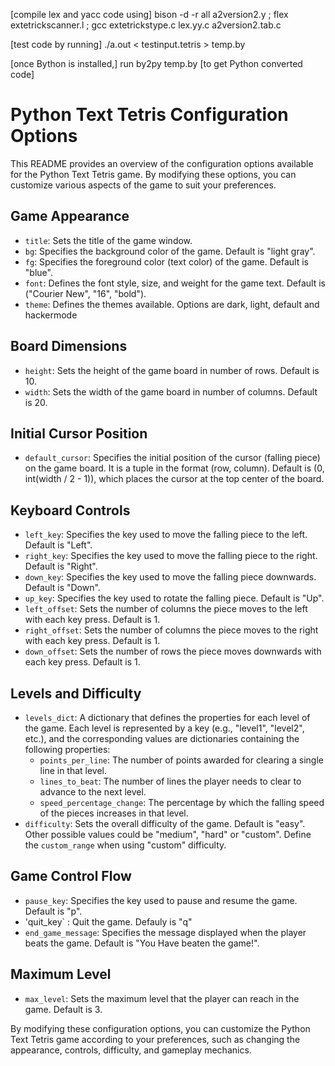 [compile lex and yacc code using] bison -d -r all a2version2.y ; flex extetrickscanner.l ; gcc extetrickstype.c lex.yy.c a2version2.tab.c

[test code by running] ./a.out < testinput.tetris > temp.by

[once Bython is installed,] run by2py temp.by [to get Python converted code]

# Python Text Tetris Configuration Options

This README provides an overview of the configuration options available for the Python Text Tetris game. By modifying these options, you can customize various aspects of the game to suit your preferences.

## Game Appearance

- `title`: Sets the title of the game window.
- `bg`: Specifies the background color of the game. Default is "light gray".
- `fg`: Specifies the foreground color (text color) of the game. Default is "blue".
- `font`: Defines the font style, size, and weight for the game text. Default is ("Courier New", "16", "bold").
- `theme`: Defines the themes available. Options are dark, light, default and hackermode 

## Board Dimensions

- `height`: Sets the height of the game board in number of rows. Default is 10.
- `width`: Sets the width of the game board in number of columns. Default is 20.

## Initial Cursor Position

- `default_cursor`: Specifies the initial position of the cursor (falling piece) on the game board. It is a tuple in the format (row, column). Default is (0, int(width / 2 - 1)), which places the cursor at the top center of the board.

## Keyboard Controls

- `left_key`: Specifies the key used to move the falling piece to the left. Default is "Left".
- `right_key`: Specifies the key used to move the falling piece to the right. Default is "Right".
- `down_key`: Specifies the key used to move the falling piece downwards. Default is "Down".
- `up_key`: Specifies the key used to rotate the falling piece. Default is "Up".
- `left_offset`: Sets the number of columns the piece moves to the left with each key press. Default is 1.
- `right_offset`: Sets the number of columns the piece moves to the right with each key press. Default is 1.
- `down_offset`: Sets the number of rows the piece moves downwards with each key press. Default is 1.


## Levels and Difficulty

- `levels_dict`: A dictionary that defines the properties for each level of the game. Each level is represented by a key (e.g., "level1", "level2", etc.), and the corresponding values are dictionaries containing the following properties:
  - `points_per_line`: The number of points awarded for clearing a single line in that level.
  - `lines_to_beat`: The number of lines the player needs to clear to advance to the next level.
  - `speed_percentage_change`: The percentage by which the falling speed of the pieces increases in that level.
- `difficulty`: Sets the overall difficulty of the game. Default is "easy". Other possible values could be "medium", "hard" or "custom". Define the `custom_range` when using "custom" difficulty. 

## Game Control Flow

- `pause_key`: Specifies the key used to pause and resume the game. Default is "p".
- 'quit_key` : Quit the game. Defauly is "q"
- `end_game_message`: Specifies the message displayed when the player beats the game. Default is "You Have beaten the game!".
  

## Maximum Level

- `max_level`: Sets the maximum level that the player can reach in the game. Default is 3.

By modifying these configuration options, you can customize the Python Text Tetris game according to your preferences, such as changing the appearance, controls, difficulty, and gameplay mechanics.